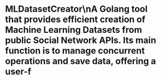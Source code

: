 # MLDatasetCreator\nA Golang tool that provides efficient creation of Machine Learning Datasets from public Social Network APIs. Its main function is to manage concurrent operations and save data, offering a user-f